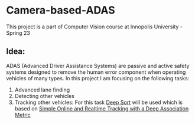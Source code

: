 # Camera-based-ADAS
This project is a part of Computer Vision course at Innopolis University - Spring 23

## Idea: 
ADAS (Advanced Driver Assistance Systems) are passive and active safety systems designed to remove the human error component when operating vehicles of many types. 
In this project I am focusing on the following tasks: 
1. Advanced lane finding 
2. Detecting other vehicles 
3. Tracking other vehicles: For this task [Deep Sort](https://github.com/nwojke/deep_sort) will be used which is based on [Simple Online and Realtime Tracking with a Deep Association Metric](https://arxiv.org/abs/1703.07402) 

